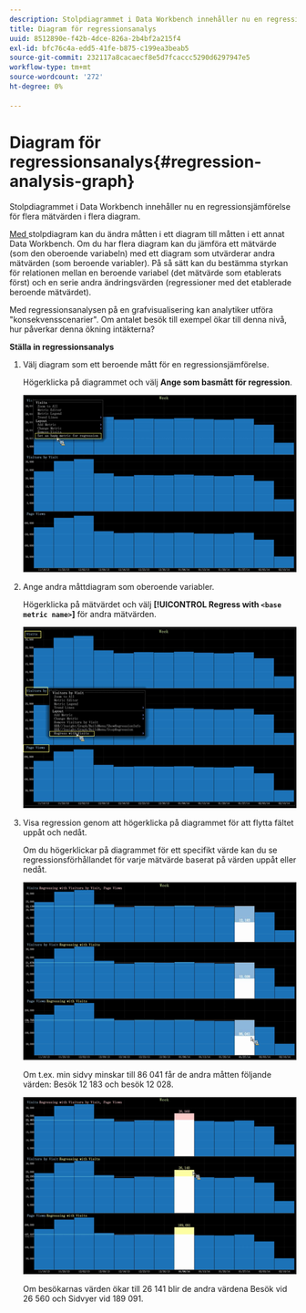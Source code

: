 ```yaml
---
description: Stolpdiagrammet i Data Workbench innehåller nu en regressionsjämförelse för flera mätvärden i flera diagram.
title: Diagram för regressionsanalys
uuid: 8512890e-f42b-4dce-826a-2b4bf2a215f4
exl-id: bfc76c4a-edd5-41fe-b875-c199ea3beab5
source-git-commit: 232117a8cacaecf8e5d7fcaccc5290d6297947e5
workflow-type: tm+mt
source-wordcount: '272'
ht-degree: 0%

---
```


# Diagram för regressionsanalys{#regression-analysis-graph}

Stolpdiagrammet i Data Workbench innehåller nu en regressionsjämförelse för flera mätvärden i flera diagram.

[Med ](https://experienceleague.adobe.com/docs/data-workbench/using/client/analysis-visualizations/graphs/c-graphs.html) stolpdiagram kan du ändra måtten i ett diagram till måtten i ett annat Data Workbench. Om du har flera diagram kan du jämföra ett mätvärde (som den oberoende variabeln) med ett diagram som utvärderar andra mätvärden (som beroende variabler). På så sätt kan du bestämma styrkan för relationen mellan en beroende variabel (det mätvärde som etablerats först) och en serie andra ändringsvärden (regressioner med det etablerade beroende mätvärdet).

Med regressionsanalysen på en grafvisualisering kan analytiker utföra &quot;konsekvensscenarier&quot;. Om antalet besök till exempel ökar till denna nivå, hur påverkar denna ökning intäkterna?

**Ställa in regressionsanalys**

1. Välj diagram som ett beroende mått för en regressionsjämförelse.

   Högerklicka på diagrammet och välj **Ange som basmått för regression**.

   ![](assets/c_graph_regression_1.png)

1. Ange andra måttdiagram som oberoende variabler.

   Högerklicka på mätvärdet och välj **[!UICONTROL Regress with `<base metric name>`]** för andra mätvärden.

   ![](assets/c_graph_regression.png)

1. Visa regression genom att högerklicka på diagrammet för att flytta fältet uppåt och nedåt.

   Om du högerklickar på diagrammet för ett specifikt värde kan du se regressionsförhållandet för varje mätvärde baserat på värden uppåt eller nedåt.

   ![](assets/c_graph_regression_2.png)

   Om t.ex. min sidvy minskar till 86 041 får de andra måtten följande värden: Besök 12 183 och besök 12 028.

   ![](assets/c_graph_regression_3.png)

   Om besökarnas värden ökar till 26 141 blir de andra värdena Besök vid 26 560 och Sidvyer vid 189 091.
